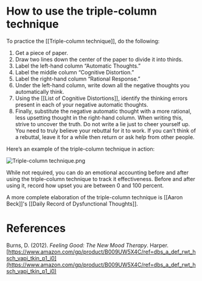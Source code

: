 # How to use the triple-column technique

To practice the [[Triple-column technique]], do the following:

1. Get a piece of paper.
2. Draw two lines down the center of the paper to divide it into thirds.
3. Label the left-hand column “Automatic Thoughts.”
4. Label the middle column “Cognitive Distortion.”
5. Label the right-hand column “Rational Response.”
6. Under the left-hand column, write down all the negative thoughts you automatically think.
7. Using the [[List of Cognitive Distortions]], identify the thinking errors present in each of your negative automatic thoughts.
8. Finally, substitute the negative automatic thought with a more rational, less upsetting thought in the right-hand column. When writing this, strive to uncover the truth. Do not write a lie just to cheer yourself up. You need to truly believe your rebuttal for it to work. If you can’t think of a rebuttal, leave it for a while then return or ask help from other people.

Here’s an example of the triple-column technique in action:

![Triple-column technique.png](https://res.craft.do/user/full/63534923-d6b9-bddc-93d1-c854ccf112a8/doc/1694A44C-F50A-43A0-8EE0-6FD4AAE50052/C87B56E2-72EA-4D6D-941C-DFAED440A836_2)

While not required, you can do an emotional accounting before and after using the triple-column technique to track it effectiveness. Before and after using it, record how upset you are between 0 and 100 percent.

A more complete elaboration of the triple-column technique is [[Aaron Beck]]'s [[Daily Record of Dysfunctional Thoughts]].

# References

Burns, D. (2012). *Feeling Good: The New Mood Therapy*. Harper. [https://www.amazon.com/gp/product/B009UW5X4C/ref=dbs_a_def_rwt_hsch_vapi_tkin_p1_i0](https://www.amazon.com/gp/product/B009UW5X4C/ref=dbs_a_def_rwt_hsch_vapi_tkin_p1_i0)

